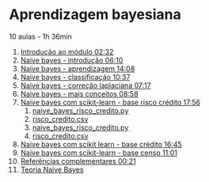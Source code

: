 # Aprendizagem bayesiana

10 aulas - 1h 36min

1. [Introdução ao módulo 02:32](https://drive.google.com/file/d/1_vN1_fO8oxsenBBUpIcqFpIMXE9w7JrJ/view?usp=sharing)
1. [Naive bayes - introdução 06:10](https://drive.google.com/file/d/1E-MnATm7CwlYDZ-CQW5CnsTfL6CMiK6p/view?usp=sharing)
1. [Naive bayes - aprendizagem 14:08](https://drive.google.com/file/d/17N0HAMqGnr5u2TKthX-q7FdXa3p2WRRV/view?usp=sharing)
1. [Naive bayes - classificação 10:37](https://drive.google.com/file/d/1TXjLnZJfrxBmUdAggWbI8RuAMMIqd37b/view?usp=sharing)
1. [Naive bayes - correção laplaciana 07:17](https://drive.google.com/file/d/1e7aH_LygQFdP6AiV4guCidNkIRY9f12U/view?usp=sharing)
1. [Naive bayes - mais conceitos 08:58]()
1. [Naive bayes com scikit-learn - base risco crédito 17:56]()
    1. [naive_bayes_risco_credito.py]()
    1. [risco_credito.csv]()
    1. [naive_bayes_risco_credito.py]()
    1. [risco_credito.csv]()
1. [Naive bayes com scikit learn - base crédito 16:45]()
1. [Naive bayes com scikit-learn - base censo 11:01]()
1. [Referências complementares 00:21]()
1. [Teoria Naïve Bayes]()